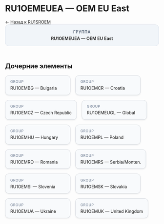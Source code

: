 # RU1OEMEUEA — OEM EU East
<p class="cc-breadcrumb">← <a href='../../level_03/RU1SROEM/'>Назад к RU1SROEM</a></p>
<style>
.cc-container { display: flex; flex-direction: column; gap: 1.5rem; }
.cc-breadcrumb { margin: 0; }
.cc-parent { padding: 1rem 1.25rem; border-radius: 12px; background: #f1f5f9; border: 1px solid #d8dee9; text-align: center; font-weight: 600; }
.cc-parent .cc-tag { font-size: 0.8rem; text-transform: uppercase; color: #475569; letter-spacing: 0.06em; }
.cc-children { display: flex; flex-wrap: wrap; gap: 1rem; }
.cc-tile { display: block; min-width: 180px; padding: 0.85rem 1rem; border-radius: 12px; border: 1px solid #d1d5db; background: #ffffff; box-shadow: 0 2px 4px rgba(15, 23, 42, 0.08); transition: transform 0.1s ease, box-shadow 0.1s ease; color: inherit; text-decoration: none; }
.cc-tile:hover { transform: translateY(-2px); box-shadow: 0 6px 12px rgba(15, 23, 42, 0.15); }
.cc-tile-leaf { background: #f8fafc; }
.cc-tag { font-size: 0.7rem; color: #64748b; text-transform: uppercase; letter-spacing: 0.08em; margin-bottom: 0.3rem; }
.cc-person { margin-top: 0.35rem; font-size: 0.8rem; color: #1f2937; }
</style>
<div class='cc-container'>
  <div class='cc-parent'>
    <div class='cc-tag'>Группа</div>
    <div>RU1OEMEUEA — OEM EU East</div>
  </div>
  <div>
    <h2>Дочерние элементы</h2>
<div class='cc-children'><div class='cc-tile cc-tile-leaf'><div class='cc-tag'>GROUP</div><div>RU1OEMBG — Bulgaria</div></div><div class='cc-tile cc-tile-leaf'><div class='cc-tag'>GROUP</div><div>RU1OEMCR — Croatia</div></div><div class='cc-tile cc-tile-leaf'><div class='cc-tag'>GROUP</div><div>RU1OEMCZ — Czech Republic</div></div><div class='cc-tile cc-tile-leaf'><div class='cc-tag'>GROUP</div><div>RU1OEMEUGL — Global</div></div><div class='cc-tile cc-tile-leaf'><div class='cc-tag'>GROUP</div><div>RU1OEMHU — Hungary</div></div><div class='cc-tile cc-tile-leaf'><div class='cc-tag'>GROUP</div><div>RU1OEMPL — Poland</div></div><div class='cc-tile cc-tile-leaf'><div class='cc-tag'>GROUP</div><div>RU1OEMRO — Romania</div></div><div class='cc-tile cc-tile-leaf'><div class='cc-tag'>GROUP</div><div>RU1OEMRS — Serbia/Monten.</div></div><div class='cc-tile cc-tile-leaf'><div class='cc-tag'>GROUP</div><div>RU1OEMSI — Slovenia</div></div><div class='cc-tile cc-tile-leaf'><div class='cc-tag'>GROUP</div><div>RU1OEMSK — Slovakia</div></div><div class='cc-tile cc-tile-leaf'><div class='cc-tag'>GROUP</div><div>RU1OEMUA — Ukraine</div></div><div class='cc-tile cc-tile-leaf'><div class='cc-tag'>GROUP</div><div>RU1OEMUK — United Kingdom</div></div></div>
  </div>
</div>
